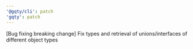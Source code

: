 ```yaml
---
'@gqty/cli': patch
'gqty': patch
---
```


[Bug fixing breaking change] Fix types and retrieval of unions/interfaces of different object types
